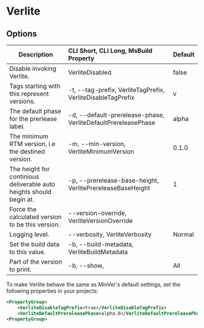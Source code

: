 # Verlite

## Options

| Description                                                         | CLI Short, CLI Long, MsBuild Property                         | Default |
| ------------------------------------------------------------------- | :------------------------------------------------------------ | :------ |
| Disable invoking Verlite.                                           | VerliteDisabled                                               | false   |
| Tags starting with this represent versions.                         | -t, --tag-prefix, VerliteTagPrefix, VerliteDisableTagPrefix   | v       |
| The default phase for the prerlease label.                          | -d, --default-prerelease-phase, VerliteDefaultPrereleasePhase | alpha   |
| The minimum RTM version, i.e the destined version.                  | -m, --min-version, VerliteMinimumVersion                      | 0.1.0   |
| The height for continious deliverable auto heights should begin at. | -p, --prerelease-base-height, VerlitePrereleaseBaseHeight     | 1       |
| Force the calculated version to be this version.                    | --version-override, VerliteVersionOverride                    |         |
| Logging level.                                                      | --verbosity, VerliteVerbosity                                 | Normal  |
| Set the build data to this value.                                   | -b, --build-metadata, VerliteBuildMetadata                    |         |
| Part of the version to print.                                       | -b, --show,                                                   | All     |

To make Verlite behave the same as MinVer's default settings, set the following properties in your projects:

```xml
<PropertyGroup>
	<VerliteDisableTagPrefix>true</VerliteDisableTagPrefix>
	<VerliteDefaultPrereleasePhase>alpha.0</VerliteDefaultPrereleasePhase>
<PropertyGroup>
```
